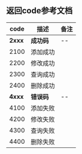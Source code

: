 ## 返回code参考文档

|code|描述|备注|
| ---- | ---- | ---- |
|<strong>2xxx</strong>|<strong>成功码</strong>|--|
|2100|添加成功|
|2200|修改成功|
|2300|查询成功|
|2400|删除成功|
|<strong>4xxx</strong>|<strong>错误码</strong>|--|
|4100|添加失败|
|4200|修改失败|
|4300|查询失败|
|4400|删除失败|